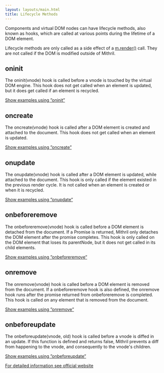 ```yaml
---
layout: layouts/main.html
title: Lifecycle Methods
---
```


Components and virtual DOM nodes can have lifecycle methods, also known as hooks, which are called at various points during the lifetime of a DOM element.

Lifecycle methods are only called as a side effect of a [m.render()](/tags/m.render/) call. They are not called if the DOM is modified outside of Mithril.

## oninit

The oninit(vnode) hook is called before a vnode is touched by the virtual DOM engine.
This hook does not get called when an element is updated, but it does get called if an element is recycled.

[Show examples using ”oninit”](/tags/oninit/)

## oncreate

The oncreate(vnode) hook is called after a DOM element is created and attached to the document.
This hook does not get called when an element is updated.

[Show examples using ”oncreate”](/tags/oncreate/)

## onupdate

The onupdate(vnode) hook is called after a DOM element is updated, while attached to the document.
This hook is only called if the element existed in the previous render cycle.
It is not called when an element is created or when it is recycled.

[Show examples using ”onupdate”](/tags/onupdate/)

## onbeforeremove

The onbeforeremove(vnode) hook is called before a DOM element is detached from the document.
If a Promise is returned, Mithril only detaches the DOM element after the promise completes.
This hook is only called on the DOM element that loses its parentNode, but it does not get called in its child elements.

[Show examples using ”onbeforeremove”](/tags/onbeforeremove/)

## onremove

The onremove(vnode) hook is called before a DOM element is removed from the document.
If a onbeforeremove hook is also defined, the onremove hook runs after the promise returned from onbeforeremove is completed.
This hook is called on any element that is removed from the document.

[Show examples using ”onremove”](/tags/onremove/)

## onbeforeupdate

The onbeforeupdate(vnode, old) hook is called before a vnode is diffed in an update.
If this function is defined and returns false, Mithril prevents a diff from happening to the vnode, and consequently to the vnode's children.

[Show examples using ”onbeforeupdate”](/tags/onbeforeupdate/)

[For detailed information see official website](https://mithril.js.org/lifecycle-methods.html)
